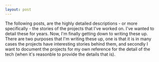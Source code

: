 ```yaml
---
layout: post
---
```


The following posts, are the highly detailed descriptions - or more specifically - the stories of the projects that I've worked on. I've wanted to detail these for years. Now, I'm finally getting down to writing these up. There are two purposes that I'm writing these up, one is that it is in many cases the projects have interesting stories behind them, and secondly I want to document the projects for my own reference for the detail of the tech (when it's reasonble to provide the details that is).

<!-- Below is also a direct list of links to the individual project story posts:

1. SMS & MMS Telephony
2. Data Fabric
3. Internal Advocacy
4. Data Science
5. Data Pipelines -->
